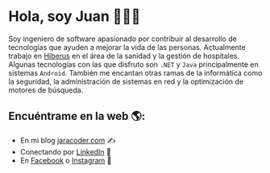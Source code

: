 <div>
  <h1>Hola, soy Juan 👋👨‍💻</h1>
 
 <p>Soy ingeniero de software apasionado por contribuir al desarrollo de tecnologías que ayuden a mejorar la vida de las personas. Actualmente trabajo en <a href="//www.hiberus.com">Hiberus</a> en el área de la sanidad y la gestión de hospitales. Algunas tecnologías con las que disfruto son <code>.NET</code> y <code>Java</code> principalmente en sistemas <code>Android</code>. También me encantan otras ramas de la informática como la seguridad, la administración de sistemas en red y la optimización de motores de búsqueda.</p>
 
</div>

## Encuéntrame en la web 🌎:
- En mi blog <a href="//jaracoder.com">jaracoder.com</a> ✍
- Conectando por <a href="//www.linkedin.com/in/jaracoder/">LinkedIn</a> 💼
- En <a href="//facebook.com/jaracoder">Facebook</a> o <a href="//instagram.com/jaracoder">Instagram</a> 🏓
